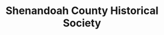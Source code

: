 ---
layout: repo
title: "Shenandoah County Historical Society"
id: 16144
permalink: repos/16144/
---